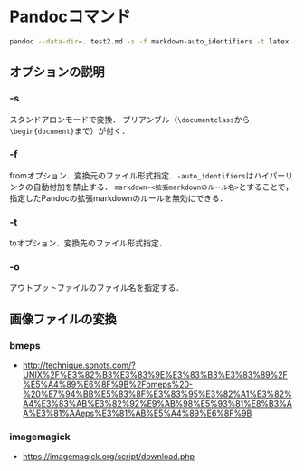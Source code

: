 # Pandocコマンド

```sh
pandoc --data-dir=. test2.md -s -f markdown-auto_identifiers -t latex -o test.tex
```

## オプションの説明

### -s

スタンドアロンモードで変換．
プリアンブル（`\documentclass`から`\begin{document}`まで）が付く．

### -f

fromオプション．変換元のファイル形式指定．`-auto_identifiers`はハイパーリンクの自動付加を禁止する．
`markdown-<拡張markdownのルール名>`とすることで，指定したPandocの拡張markdownのルールを無効にできる．

### -t

toオプション．変換先のファイル形式指定．

### -o

アウトプットファイルのファイル名を指定する．

## 画像ファイルの変換

### bmeps

- http://technique.sonots.com/?UNIX%2F%E3%82%B3%E3%83%9E%E3%83%B3%E3%83%89%2F%E5%A4%89%E6%8F%9B%2Fbmeps%20-%20%E7%94%BB%E5%83%8F%E3%83%95%E3%82%A1%E3%82%A4%E3%83%AB%E3%82%92%E9%AB%98%E5%93%81%E8%B3%AA%E3%81%AAeps%E3%81%AB%E5%A4%89%E6%8F%9B

### imagemagick

- https://imagemagick.org/script/download.php
